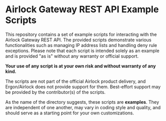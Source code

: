 # Airlock Gateway REST API Example Scripts

This repository contains a set of example scripts for interacting with the Airlock Gateway REST API. The provided scripts demonstrate various functionalities such as managing IP address lists and handling deny rule exceptions. Please note that each script is intended solely as an example and is provided "as is" without any warranty or official support.

**Your use of any script is at your own risk and without warranty of any kind.**

The scripts are not part of the official Airlock product delivery, and Ergon/Airlock does not provide support for them. Best-effort support may be provided by the contributor(s) of the scripts.

As the name of the directory suggests, these scripts are **examples**. They are independent of one another, may vary in coding style and quality, and should serve as a starting point for your own customizations.